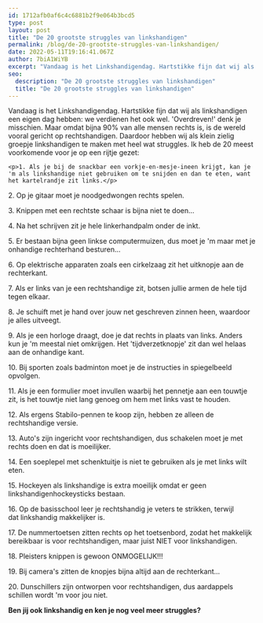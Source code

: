 ```yaml
---
id: 1712afb0af6c4c6881b2f9e064b3bcd5
type: post
layout: post
title: "De 20 grootste struggles van linkshandigen"
permalink: /blog/de-20-grootste-struggles-van-linkshandigen/
date: 2022-05-11T19:16:41.067Z
author: 7biA1WiYB
excerpt: "Vandaag is het Linkshandigendag. Hartstikke fijn dat wij als linkshandigen een eigen dag hebben: we verdienen het ook wel. 'Overdreven!' denk je misschien. Maar omdat bijna 90% van alle mensen rechts is, is de wereld vooral gericht op rechtshandigen. Daardoor hebben wij als klein zielig groepje linkshandigen te maken met heel wat struggles. Ik heb de 20 meest voorkomende voor je op een rijtje gezet:  "
seo:
  description: "De 20 grootste struggles van linkshandigen"
  title: "De 20 grootste struggles van linkshandigen"
---
```

Vandaag is het Linkshandigendag. Hartstikke fijn dat wij als linkshandigen een eigen dag hebben: we verdienen het ook wel. 'Overdreven!' denk je misschien. Maar omdat bijna 90% van alle mensen rechts is, is de wereld vooral gericht op rechtshandigen. Daardoor hebben wij als klein zielig groepje linkshandigen te maken met heel wat struggles. Ik heb de 20 meest voorkomende voor je op een rijtje gezet:  

    <p>1. Als je bij de snackbar een vorkje-en-mesje-ineen krijgt, kan je 'm als linkshandige niet gebruiken om te snijden en dan te eten, want het kartelrandje zit links.</p>
<p>2. Op je gitaar moet je noodgedwongen rechts spelen.</p>
<p>3. Knippen met een rechtste schaar is bijna niet te doen...</p>
<p>4. Na het schrijven zit je hele linkerhandpalm onder de inkt.</p>
<p>5. Er bestaan bijna geen linkse computermuizen, dus moet je 'm maar met je onhandige rechterhand besturen...</p>
<p>6. Op elektrische apparaten zoals een cirkelzaag zit het uitknopje aan de rechterkant.</p>
<p>7. Als er links van je een rechtshandige zit, botsen jullie armen de hele tijd tegen elkaar.</p>
<p>8. Je schuift met je hand over jouw net geschreven zinnen heen, waardoor je alles uitveegt.</p>
<p>9. Als je een horloge draagt, doe je dat rechts in plaats van links. Anders kun je 'm meestal niet omkrijgen. Het 'tijdverzetknopje' zit dan wel helaas aan de onhandige kant.</p>
<p>10. Bij sporten zoals badminton moet je de instructies in spiegelbeeld opvolgen.</p>
<p>11. Als je een formulier moet invullen waarbij het pennetje aan een touwtje zit, is het touwtje niet lang genoeg om hem met links vast te houden.</p>
<p>12. Als ergens Stabilo-pennen te koop zijn, hebben ze alleen de rechtshandige versie.</p>
<p>13. Auto's zijn ingericht voor rechtshandigen, dus schakelen moet je met rechts doen en dat is moeilijker.</p>
<p>14. Een soeplepel met schenktuitje is niet te gebruiken als je met links wilt eten.</p>
<p>15. Hockeyen als linkshandige is extra moeilijk omdat er geen linkshandigenhockeysticks bestaan.</p>
<p>16. Op de basisschool leer je rechtshandig je veters te strikken, terwijl dat linkshandig makkelijker is.</p>
<p>17. De nummertoetsen zitten rechts op het toetsenbord, zodat het makkelijk bereikbaar is voor rechtshandigen, maar juist NIET voor linkshandigen.</p>
<p>18. Pleisters knippen is gewoon ONMOGELIJK!!!</p>
<p>19. Bij camera's zitten de knopjes bijna altijd aan de rechterkant...</p>
<p>20. Dunschillers zijn ontworpen voor rechtshandigen, dus aardappels schillen wordt 'm voor jou niet.</p>
<p><strong>Ben jij ook linkshandig en ken je nog veel meer struggles? </strong></p>  
